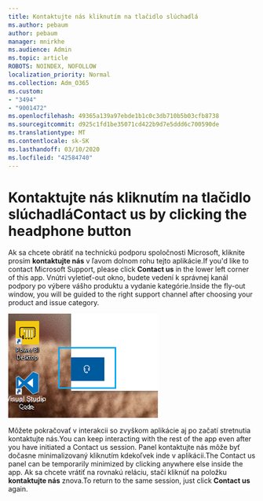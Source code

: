 ```yaml
---
title: Kontaktujte nás kliknutím na tlačidlo slúchadlá
ms.author: pebaum
author: pebaum
manager: mnirkhe
ms.audience: Admin
ms.topic: article
ROBOTS: NOINDEX, NOFOLLOW
localization_priority: Normal
ms.collection: Adm_O365
ms.custom:
- "3494"
- "9001472"
ms.openlocfilehash: 49365a139a97ebde1b1c0c3db710b5b03cfb8738
ms.sourcegitcommit: d925c1fd1be35071cd422b9d7e5ddd6c700590de
ms.translationtype: MT
ms.contentlocale: sk-SK
ms.lasthandoff: 03/10/2020
ms.locfileid: "42584740"
---
```

# <a name="contact-us-by-clicking-the-headphone-button"></a><span data-ttu-id="2a8a6-102">Kontaktujte nás kliknutím na tlačidlo slúchadlá</span><span class="sxs-lookup"><span data-stu-id="2a8a6-102">Contact us by clicking the headphone button</span></span>

<span data-ttu-id="2a8a6-103">Ak sa chcete obrátiť na technickú podporu spoločnosti Microsoft, kliknite prosím **kontaktujte nás** v ľavom dolnom rohu tejto aplikácie.</span><span class="sxs-lookup"><span data-stu-id="2a8a6-103">If you'd like to contact Microsoft Support, please click **Contact us** in the lower left corner of this app.</span></span> <span data-ttu-id="2a8a6-104">Vnútri vyletieť-out okno, budete vedení k správnej kanál podpory po výbere vášho produktu a vydanie kategórie.</span><span class="sxs-lookup"><span data-stu-id="2a8a6-104">Inside the fly-out window, you will be guided to the right support channel after choosing your product and issue category.</span></span>

![Kontaktujte nás kliknutím na ikonu slúchadiel.](media/contact-us-headphone-icon.png)

<span data-ttu-id="2a8a6-106">Môžete pokračovať v interakcii so zvyškom aplikácie aj po začatí stretnutia kontaktujte nás.</span><span class="sxs-lookup"><span data-stu-id="2a8a6-106">You can keep interacting with the rest of the app even after you have initiated a Contact us session.</span></span> <span data-ttu-id="2a8a6-107">Panel kontaktujte nás môže byť dočasne minimalizovaný kliknutím kdekoľvek inde v aplikácii.</span><span class="sxs-lookup"><span data-stu-id="2a8a6-107">The Contact us panel can be temporarily minimized by clicking anywhere else inside the app.</span></span> <span data-ttu-id="2a8a6-108">Ak sa chcete vrátiť na rovnakú reláciu, stačí kliknúť na položku **kontaktujte nás** znova.</span><span class="sxs-lookup"><span data-stu-id="2a8a6-108">To return to the same session, just click **Contact us** again.</span></span>
